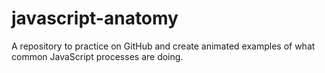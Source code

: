 # javascript-anatomy
A repository to practice on GitHub and create animated examples of what common JavaScript processes are doing.
